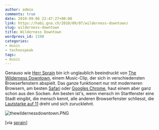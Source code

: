 ```yaml
---
author: admin
comments: true
date: 2010-09-06 22:47:27+00:00
link: https://habi.gna.ch/2010/09/07/wilderness-downtown/
slug: wilderness-downtown
title: Wilderness Downtown
wordpress_id: 2198
categories:
- music
- technospeak
tags:
- music
---
```


Genauso wie [Herr Sprain](http://sprain.ch/blog/2010/09/02/wow-the-wilderness-downtown/) bin ich unglaublich beeindruckt von [The Wilderness Downtown](http://www.thewildernessdowntown.com/), einem Music-Clip, der sich in verschiedensten Browserfenstern abspielt. Das ganze funktionert nur mit moderneren Browsern, am besten [Safari](http://www.apple.com/safari/) oder [Googles Chrome](http://www.google.com/chrome/), haut einem aber ganz schon aus den Socken. Am besten ist's, wenn mensch im Startfenster eine Stadt eingibt, die mensch kennt, alle anderen Browserfenster schliesst, die [Lautstarke auf 11](https://en.wikipedia.org/wiki/Up_to_eleven) dreht und sich zurucklehnt.




![thewildernessdowntown.PNG](https://habi.gna.ch/wp-content/uploads/2010/09/thewildernessdowntown.png)




[via [sprain](http://sprain.ch/blog/2010/09/02/wow-the-wilderness-downtown/)]



